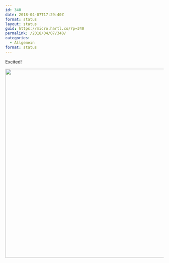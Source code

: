 ```yaml
---
id: 340
date: 2018-04-07T17:29:40Z
format: status
layout: status
guid: https://micro.hartl.co/?p=340
permalink: /2018/04/07/340/
categories:
  - Allgemein
format: status
---
```

Excited!

<img src="https://micro.hartl.co/wp-content/uploads/2018/04/8acf398fa62a4565923aadbfbdd13836.jpg" width="600" height="600" />